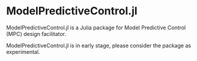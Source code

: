 # ModelPredictiveControl.jl

ModelPredictiveControl.jl is a Julia package for Model Predictive Control (MPC) design facilitator. 

ModelPredictiveControl.jl is in early stage, please consider the package as experimental.



